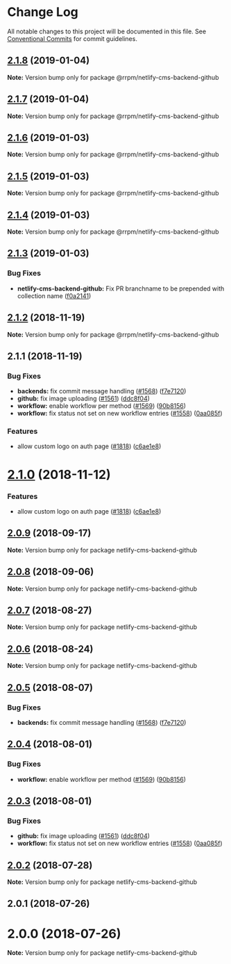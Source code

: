 # Change Log

All notable changes to this project will be documented in this file.
See [Conventional Commits](https://conventionalcommits.org) for commit guidelines.

## [2.1.8](https://github.com/railroadpm/rrpm-netlify-cms/tree/master/packages/netlify-cms-backend-github/compare/@rrpm/netlify-cms-backend-github@2.1.7...@rrpm/netlify-cms-backend-github@2.1.8) (2019-01-04)

**Note:** Version bump only for package @rrpm/netlify-cms-backend-github





## [2.1.7](https://github.com/railroadpm/rrpm-netlify-cms/tree/master/packages/netlify-cms-backend-github/compare/@rrpm/netlify-cms-backend-github@2.1.6...@rrpm/netlify-cms-backend-github@2.1.7) (2019-01-04)

**Note:** Version bump only for package @rrpm/netlify-cms-backend-github





## [2.1.6](https://github.com/railroadpm/rrpm-netlify-cms/tree/master/packages/netlify-cms-backend-github/compare/@rrpm/netlify-cms-backend-github@2.1.5...@rrpm/netlify-cms-backend-github@2.1.6) (2019-01-03)

**Note:** Version bump only for package @rrpm/netlify-cms-backend-github





## [2.1.5](https://github.com/railroadpm/rrpm-netlify-cms/tree/master/packages/netlify-cms-backend-github/compare/@rrpm/netlify-cms-backend-github@2.1.4...@rrpm/netlify-cms-backend-github@2.1.5) (2019-01-03)

**Note:** Version bump only for package @rrpm/netlify-cms-backend-github





## [2.1.4](https://github.com/railroadpm/rrpm-netlify-cms/tree/master/packages/netlify-cms-backend-github/compare/@rrpm/netlify-cms-backend-github@2.1.3...@rrpm/netlify-cms-backend-github@2.1.4) (2019-01-03)

**Note:** Version bump only for package @rrpm/netlify-cms-backend-github





## [2.1.3](https://github.com/railroadpm/rrpm-netlify-cms/tree/master/packages/netlify-cms-backend-github/compare/@rrpm/netlify-cms-backend-github@2.1.2...@rrpm/netlify-cms-backend-github@2.1.3) (2019-01-03)


### Bug Fixes

* **netlify-cms-backend-github:** Fix PR branchname to be prepended with collection name ([f0a2141](https://github.com/railroadpm/rrpm-netlify-cms/tree/master/packages/netlify-cms-backend-github/commit/f0a2141))





## [2.1.2](https://github.com/railroadpm/rrpm-netlify-cms/tree/master/packages/netlify-cms-backend-github/compare/@rrpm/netlify-cms-backend-github@2.1.1...@rrpm/netlify-cms-backend-github@2.1.2) (2018-11-19)

**Note:** Version bump only for package @rrpm/netlify-cms-backend-github





## 2.1.1 (2018-11-19)


### Bug Fixes

* **backends:** fix commit message handling ([#1568](https://github.com/railroadpm/rrpm-netlify-cms/tree/master/packages/netlify-cms-backend-github/issues/1568)) ([f7e7120](https://github.com/railroadpm/rrpm-netlify-cms/tree/master/packages/netlify-cms-backend-github/commit/f7e7120))
* **github:** fix image uploading ([#1561](https://github.com/railroadpm/rrpm-netlify-cms/tree/master/packages/netlify-cms-backend-github/issues/1561)) ([ddc8f04](https://github.com/railroadpm/rrpm-netlify-cms/tree/master/packages/netlify-cms-backend-github/commit/ddc8f04))
* **workflow:** enable workflow per method ([#1569](https://github.com/railroadpm/rrpm-netlify-cms/tree/master/packages/netlify-cms-backend-github/issues/1569)) ([90b8156](https://github.com/railroadpm/rrpm-netlify-cms/tree/master/packages/netlify-cms-backend-github/commit/90b8156))
* **workflow:** fix status not set on new workflow entries ([#1558](https://github.com/railroadpm/rrpm-netlify-cms/tree/master/packages/netlify-cms-backend-github/issues/1558)) ([0aa085f](https://github.com/railroadpm/rrpm-netlify-cms/tree/master/packages/netlify-cms-backend-github/commit/0aa085f))


### Features

* allow custom logo on auth page ([#1818](https://github.com/railroadpm/rrpm-netlify-cms/tree/master/packages/netlify-cms-backend-github/issues/1818)) ([c6ae1e8](https://github.com/railroadpm/rrpm-netlify-cms/tree/master/packages/netlify-cms-backend-github/commit/c6ae1e8))





# [2.1.0](https://github.com/netlify/netlify-cms/tree/master/packages/netlify-cms-backend-github/compare/netlify-cms-backend-github@2.0.9...netlify-cms-backend-github@2.1.0) (2018-11-12)


### Features

* allow custom logo on auth page ([#1818](https://github.com/netlify/netlify-cms/tree/master/packages/netlify-cms-backend-github/issues/1818)) ([c6ae1e8](https://github.com/netlify/netlify-cms/tree/master/packages/netlify-cms-backend-github/commit/c6ae1e8))





<a name="2.0.9"></a>
## [2.0.9](https://github.com/netlify/netlify-cms/tree/master/packages/netlify-cms-backend-github/compare/netlify-cms-backend-github@2.0.8...netlify-cms-backend-github@2.0.9) (2018-09-17)




**Note:** Version bump only for package netlify-cms-backend-github

<a name="2.0.8"></a>
## [2.0.8](https://github.com/netlify/netlify-cms/tree/master/packages/netlify-cms-backend-github/compare/netlify-cms-backend-github@2.0.7...netlify-cms-backend-github@2.0.8) (2018-09-06)




**Note:** Version bump only for package netlify-cms-backend-github

<a name="2.0.7"></a>
## [2.0.7](https://github.com/netlify/netlify-cms/tree/master/packages/netlify-cms-backend-github/compare/netlify-cms-backend-github@2.0.6...netlify-cms-backend-github@2.0.7) (2018-08-27)




**Note:** Version bump only for package netlify-cms-backend-github

<a name="2.0.6"></a>
## [2.0.6](https://github.com/netlify/netlify-cms/tree/master/packages/netlify-cms-backend-github/compare/netlify-cms-backend-github@2.0.5...netlify-cms-backend-github@2.0.6) (2018-08-24)




**Note:** Version bump only for package netlify-cms-backend-github

<a name="2.0.5"></a>
## [2.0.5](https://github.com/netlify/netlify-cms/tree/master/packages/netlify-cms-backend-github/compare/netlify-cms-backend-github@2.0.4...netlify-cms-backend-github@2.0.5) (2018-08-07)


### Bug Fixes

* **backends:** fix commit message handling ([#1568](https://github.com/netlify/netlify-cms/tree/master/packages/netlify-cms-backend-github/issues/1568)) ([f7e7120](https://github.com/netlify/netlify-cms/tree/master/packages/netlify-cms-backend-github/commit/f7e7120))




<a name="2.0.4"></a>
## [2.0.4](https://github.com/netlify/netlify-cms/tree/master/packages/netlify-cms-backend-github/compare/netlify-cms-backend-github@2.0.3...netlify-cms-backend-github@2.0.4) (2018-08-01)


### Bug Fixes

* **workflow:** enable workflow per method ([#1569](https://github.com/netlify/netlify-cms/tree/master/packages/netlify-cms-backend-github/issues/1569)) ([90b8156](https://github.com/netlify/netlify-cms/tree/master/packages/netlify-cms-backend-github/commit/90b8156))




<a name="2.0.3"></a>
## [2.0.3](https://github.com/netlify/netlify-cms/tree/master/packages/netlify-cms-backend-github/compare/netlify-cms-backend-github@2.0.2...netlify-cms-backend-github@2.0.3) (2018-08-01)


### Bug Fixes

* **github:** fix image uploading ([#1561](https://github.com/netlify/netlify-cms/tree/master/packages/netlify-cms-backend-github/issues/1561)) ([ddc8f04](https://github.com/netlify/netlify-cms/tree/master/packages/netlify-cms-backend-github/commit/ddc8f04))
* **workflow:** fix status not set on new workflow entries ([#1558](https://github.com/netlify/netlify-cms/tree/master/packages/netlify-cms-backend-github/issues/1558)) ([0aa085f](https://github.com/netlify/netlify-cms/tree/master/packages/netlify-cms-backend-github/commit/0aa085f))




<a name="2.0.2"></a>
## [2.0.2](https://github.com/netlify/netlify-cms/tree/master/packages/netlify-cms-backend-github/compare/netlify-cms-backend-github@2.0.1...netlify-cms-backend-github@2.0.2) (2018-07-28)




**Note:** Version bump only for package netlify-cms-backend-github

<a name="2.0.1"></a>
## 2.0.1 (2018-07-26)



<a name="2.0.0"></a>
# 2.0.0 (2018-07-26)




**Note:** Version bump only for package netlify-cms-backend-github

